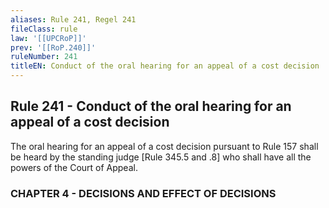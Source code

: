 ```yaml
---
aliases: Rule 241, Regel 241
fileClass: rule
law: '[[UPCRoP]]'
prev: '[[RoP.240]]'
ruleNumber: 241
titleEN: Conduct of the oral hearing for an appeal of a cost decision
---
```


## Rule 241 - Conduct of the oral hearing for an appeal of a cost decision

The oral hearing for an appeal of a cost decision pursuant to Rule 157 shall be heard by the standing judge [Rule 345.5  and .8] who shall have all the powers of the Court of Appeal.   


### CHAPTER  4 - DECISIONS AND EFFECT OF DECISIONS